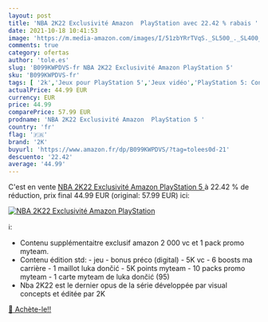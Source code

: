 ```yaml
---
layout: post
title: 'NBA 2K22 Exclusivité Amazon  PlayStation avec 22.42 % rabais '
date: 2021-10-18 10:41:53
image: 'https://m.media-amazon.com/images/I/51zbYRrTVqS._SL500_._SL400_.jpg'
comments: true
category: ofertas
author: 'tole.es'
slug: 'B099KWPDVS-fr NBA 2K22 Exclusivité Amazon PlayStation 5'
sku: 'B099KWPDVS-fr'
tags: [ '2k','Jeux pour PlayStation 5','Jeux vidéo','PlayStation 5: Consoles, jeux et accessoires', ]
actualPrice: 44.99 EUR
currency: EUR
price: 44.99
comparePrice: 57.99 EUR
prodname: 'NBA 2K22 Exclusivité Amazon  PlayStation 5 '
country: 'fr'
flag: '🇫🇷'
brand: '2K'
buyurl: 'https://www.amazon.fr/dp/B099KWPDVS/?tag=tolees0d-21'
descuento: '22.42'
average: '44.99'
---
```


C'est en vente [NBA 2K22 Exclusivité Amazon  PlayStation 5 ](https://www.amazon.fr/dp/B099KWPDVS/?tag=tolees0d-21)  à  22.42 % de réduction, prix final  44.99 EUR (original: 57.99 EUR) ici:

[![NBA 2K22 Exclusivité Amazon  PlayStation](https://m.media-amazon.com/images/I/51zbYRrTVqS._SL500_._SL400_.jpg)](https://www.amazon.fr/dp/B099KWPDVS/?tag=tolees0d-21)

ℹ️:

- Contenu supplémentaitre exclusif amazon 2 000 vc et 1 pack promo myteam.
- Contenu édition std: - jeu - bonus préco (digital) - 5K vc - 6 boosts ma carrière - 1 maillot luka dončić - 5K points myteam - 10 packs promo myteam - 1 carte myteam de luka dončić (95)
- Nba 2K22 est le dernier opus de la série développée par visual concepts et éditée par 2K

[🛒 Achète-le!!](https://www.amazon.fr/dp/B099KWPDVS/?tag=tolees0d-21)
